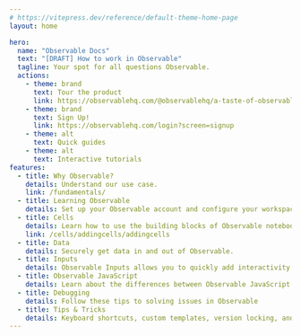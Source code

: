 ```yaml
---
# https://vitepress.dev/reference/default-theme-home-page
layout: home

hero:
  name: "Observable Docs"
  text: "[DRAFT] How to work in Observable"
  tagline: Your spot for all questions Observable.
  actions:
    - theme: brand
      text: Tour the product
      link: https://observablehq.com/@observablehq/a-taste-of-observable
    - theme: brand
      text: Sign Up!
      link: https://observablehq.com/login?screen=signup
    - theme: alt
      text: Quick guides
    - theme: alt
      text: Interactive tutorials
features:
  - title: Why Observable?
    details: Understand our use case.
    link: /fundamentals/
  - title: Learning Observable
    details: Set up your Observable account and configure your workspace.
  - title: Cells
    details: Learn how to use the building blocks of Observable notebooks.
    link: /cells/addingcells/addingcells
  - title: Data
    details: Securely get data in and out of Observable.
  - title: Inputs
    details: Observable Inputs allows you to quickly add interactivity to your analysis.
  - title: Observable JavaScript
    details: Learn about the differences between Observable JavaScript and vanilla JavaScript.
  - title: Debugging
    details: Follow these tips to solving issues in Observable
  - title: Tips & Tricks
    details: Keyboard shortcuts, custom templates, version locking, and more!
---
```


